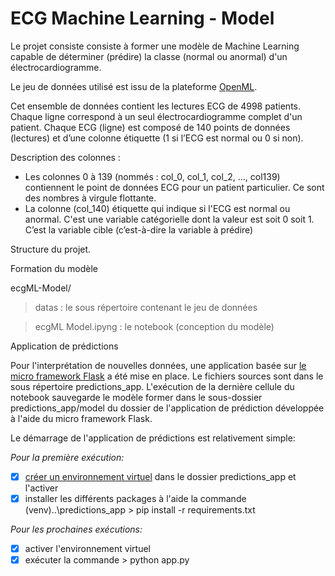 # ECG Machine Learning - Model
Le projet consiste consiste à former une modèle de Machine Learning capable de déterminer (prédire) la classe (normal ou anormal) d'un électrocardiogramme.

Le jeu de données utilisé est issu de la plateforme [OpenML](https://www.openml.org/search?type=data&status=active&sort=runs&id=44793).

Cet ensemble de données contient les lectures ECG de 4998 patients. Chaque ligne correspond à un seul électrocardiogramme complet d'un patient. Chaque ECG (ligne) est composé de 140 points de données (lectures) et d’une colonne étiquette (1 si l’ECG est normal ou 0 si non).

Description des colonnes :
- Les colonnes 0 à 139 (nommés : col_0, col_1, col_2, …, col139) contiennent le point de données ECG pour un patient particulier. Ce sont des nombres à virgule flottante.
- La colonne (col_140) étiquette qui indique si l'ECG est normal ou anormal. C'est une variable catégorielle dont la valeur est soit 0 soit 1. C’est la variable cible (c’est-à-dire la variable à prédire)

Structure du projet.

Formation du modèle

ecgML-Model/
>datas : le sous répertoire contenant le jeu de données

>ecgML Model.ipyng : le notebook (conception du modèle)

Application de prédictions

Pour l'interprétation de nouvelles données, une application basée sur [le micro framework Flask](https://flask.palletsprojects.com/en/2.3.x/) a été mise en place. Le fichiers sources sont dans le sous répertoire predictions_app. L'exécution de la dernière cellule du notebook sauvegarde le modèle former dans le sous-dossier predictions_app/model du dossier de l'application de prédiction développée à l'aide du micro framework Flask.

Le démarrage de l'application de prédictions est relativement simple:

_Pour la première exécution:_
- [x] [créer un environnement virtuel](https://docs.python.org/fr/3/tutorial/venv.html) dans le dossier predictions_app et l'activer
- [x] installer les différents packages à l'aide la commande (venv)..\predictions_app > pip install -r requirements.txt

_Pour les prochaines exécutions:_
- [x] activer l'environnement virtuel
- [x] exécuter la commande > python app.py
